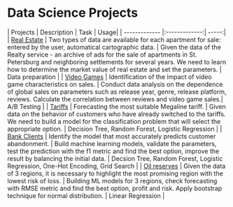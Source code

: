 # Data Science Projects

| Projects        | Description          | Task  | Usage| 
| ------------- |:-------------:| -----:|
| [Real Estate](https://github.com/maratovvna/data_projects/tree/main/Real%20Estate)      | Two types of data are available for each apartment for sale: entered by the user, automatical  cartographic data. | Given the data of the Realty service - an archive of ads for the sale of apartments in St. Petersburg and neighboring settlements for several years. We need to learn how to determine the market value of real estate and set the parameters. | Data preparation |
| [Video Games](https://github.com/maratovvna/data_projects/tree/main/Video%20Games)      | Identification of the impact of video game characteristics on sales.     |   Conduct data analysis on the dependence of global sales on parameters such as release year, genre, release platform, reviews. Calculate the correlation between reviews and video game sales.| A/B Testing |
| [Tariffs](https://github.com/maratovvna/data_projects/tree/main/Tariffs) | Forecasting the most suitable Megaline tariff.      |    Given data on the behavior of customers who have already switched to the tariffs. We need to build a model for the classification problem that will select the appropriate option. | Decision Tree, Random Forest, Logistic Regression | 
| [Bank Clients](https://github.com/maratovvna/data_projects/tree/main/Banking) | Identify the model that most accurately predicts customer abandonment.      |    Build machine learning models, validate the parameters, test the prediction with the f1 metric and find the best option, improve the result by balancing the initial data. | Decsion Tree, Random Forest, Logistic Regression, One-Hot Encoding, Grid Search |
| [Oil reserves](https://github.com/klmaratovna/data_projects/tree/main/Oil%20Reserves)      | Given the data of 3 regions, it is necessary to highlight the most promising region with the lowest risk of loss. | Building ML models for 3 regions, check forecasting with RMSE metric and find the best option, profit and risk. Apply bootstrap technique for normal distribution. | Linear Regression |



